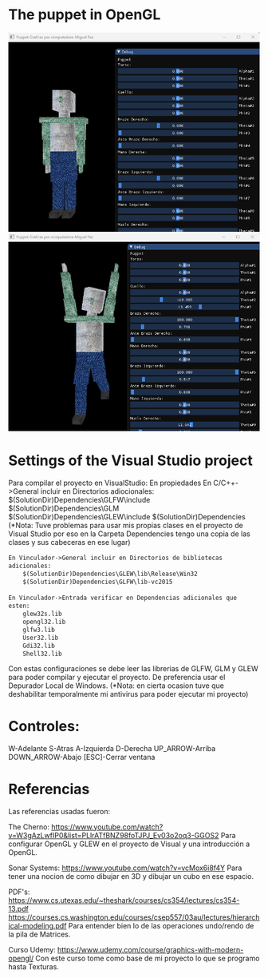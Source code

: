 # The puppet in OpenGL

![Puppet estado inicial](puppet_1.png)
![Puppet en otra posición](puppet_2.png)

# Settings of the Visual Studio project

Para compilar el proyecto en VisualStudio:
En propiedades
	En C/C++->General incluir en Directorios adiocionales:
		$(SolutionDir)Dependencies\GLFW\include
		$(SolutionDir)Dependencies\GLM
		$(SolutionDir)Dependencies\GLEW\include
		$(SolutionDir)Dependencies
	(*Nota: Tuve problemas para usar mis propias clases en el
	 proyecto de Visual Studio por eso en la Carpeta Dependencies
	 tengo una copia de las clases y sus cabeceras en ese lugar)

	En Vinculador->General incluir en Directorios de bibliotecas adicionales:
		$(SolutionDir)Dependencies\GLEW\lib\Release\Win32
		$(SolutionDir)Dependencies\GLFW\lib-vc2015

	En Vinculador->Entrada verificar en Dependencias adicionales que esten:
		glew32s.lib
		opengl32.lib
		glfw3.lib
		User32.lib
		Gdi32.lib
		Shell32.lib

Con estas configuraciones se debe leer las librerias de GLFW, GLM y GLEW para
poder compilar y ejecutar el proyecto. De preferencia usar el Depurador Local
de Windows. 
(*Nota: en cierta ocasion tuve que deshabilitar temporalmente mi antivirus para poder ejecutar
 mi proyecto)


# Controles:

W-Adelante
S-Atras
A-Izquierda
D-Derecha
UP_ARROW-Arriba
DOWN_ARROW-Abajo
[ESC]-Cerrar ventana

# Referencias

Las referencias usadas fueron:

The Cherno:
https://www.youtube.com/watch?v=W3gAzLwfIP0&list=PLlrATfBNZ98foTJPJ_Ev03o2oq3-GGOS2
Para configurar OpenGL y GLEW en el proyecto de Visual y una introducción 
a OpenGL.

Sonar Systems:
https://www.youtube.com/watch?v=vcMox6i8f4Y
Para tener una nocion de como dibujar en 3D y dibujar un cubo
en ese espacio.

PDF's:
https://www.cs.utexas.edu/~theshark/courses/cs354/lectures/cs354-13.pdf
https://courses.cs.washington.edu/courses/csep557/03au/lectures/hierarchical-modeling.pdf
Para entender bien lo de las operaciones undo/rendo de la pila de Matrices.

Curso Udemy:
https://www.udemy.com/course/graphics-with-modern-opengl/
Con este curso tome como base de mi proyecto lo que se programo hasta Texturas.

